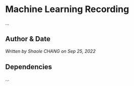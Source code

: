 # Machine Learning Recording

...

## Author & Date

*Written by Shaole CHANG on Sep 25, 2022*

## Dependencies

...
